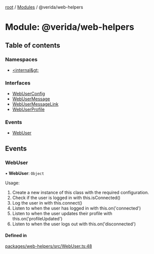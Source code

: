 [root](../README.md) / [Modules](../modules.md) / @verida/web-helpers

# Module: @verida/web-helpers

## Table of contents

### Namespaces

- [&lt;internal\&gt;](verida_web_helpers._internal_.md)

### Interfaces

- [WebUserConfig](../interfaces/verida_web_helpers.WebUserConfig.md)
- [WebUserMessage](../interfaces/verida_web_helpers.WebUserMessage.md)
- [WebUserMessageLink](../interfaces/verida_web_helpers.WebUserMessageLink.md)
- [WebUserProfile](../interfaces/verida_web_helpers.WebUserProfile.md)

### Events

- [WebUser](verida_web_helpers.md#webuser)

## Events

### WebUser

• **WebUser**: `Object`

Usage:

1. Create a new instance of this class with the required configuration.
2. Check if the user is logged in with this.isConnected()
3. Log the user in with this.connect()
4. Listen to when the user has logged in with this.on('connected')
5. Listen to when the user updates their profile with this.on('profileUpdated')
5. Listen to when the user logs out with this.on('disconnected')

#### Defined in

[packages/web-helpers/src/WebUser.ts:48](https://github.com/verida/verida-js/blob/5040472/packages/web-helpers/src/WebUser.ts#L48)
